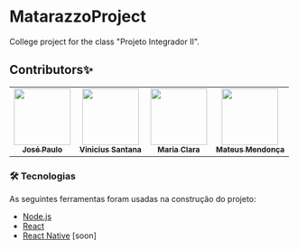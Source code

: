 # MatarazzoProject
College project for the class "Projeto Integrador II".

## Contributors✨
<table>
  <tr>
      <td align="center">
        <a href="https://github.com/jpsaturnino"><img src="https://avatars.githubusercontent.com/u/47997386?v=4" width="100px;" alt=""/><br /><sub><b>José Paulo</b></sub></a><br/>
        <!--<a href="#question-jpsaturnino" title="Questões Respondidas">💬</a> <a href="https://github.com/rxngui/matarazzoProjects/commits?author=jpsaturnino"                 title="Todos Commits">📖</a>-->
      </td>
      <td align="center">
        <a href="https://github.com/Santanicius"><img src="https://avatars.githubusercontent.com/u/63524983?v=4" width="100px;" alt=""/><br /><sub><b>Vinicius Santana</b></sub>           </a><br/>
       <!-- <a href="#question-Santanicius" title="Questões Respondidas">💬</a> <a href="https://github.com/rxngui/matarazzoProject/commits?author=Santanicius"                       title="Todos Commits">📖</a>-->
      </td>
      <td align="center">
        <a href="https://github.com/mariaclara-rs"><img src="https://avatars.githubusercontent.com/u/63561594?v=4" width="100px;" alt=""/><br/><sub><b>Maria Clara</b></sub></a>           <br/>
        <!--<a href="#question-mariaclara-rs" title="Questões Respondidas">💬</a> <a href="https://github.com/rxngui/matarazzoProject/commits?author=mariaclara-rs"                   title="Todos Commits">📖</a>-->
      </td>
      <td align="center">
        <a href="https://github.com/rxngui"><img src="https://avatars.githubusercontent.com/u/54865573?v=4" width="100px;" alt=""/><br/><sub><b>Mateus Mendonça</b></sub></a>               <br/>
        <!-- <a href="#question-rxngui" title="Questões Respondidas">💬</a> <a href="https://github.com/rxngui/matarazzoProject/commits?author=rxngui"                                 title="Todos Commits">📖</a>-->
      </td>
  </tr>
<table>
  
### 🛠 Tecnologias

As seguintes ferramentas foram usadas na construção do projeto:

- [Node.js](https://nodejs.org/en/)
- [React](https://pt-br.reactjs.org/)
- [React Native](https://reactnative.dev/) [soon]
